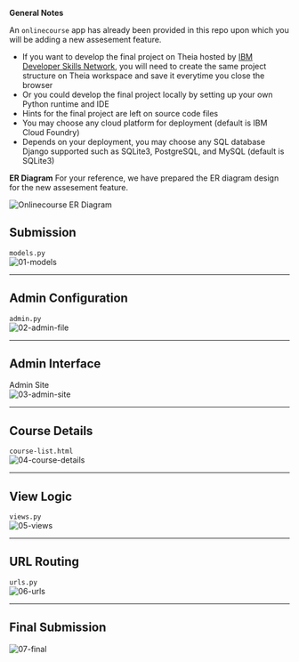 
**General Notes**

An `onlinecourse` app has already been provided in this repo upon which you will be adding a new assesement feature.

- If you want to develop the final project on Theia hosted by [IBM Developer Skills Network](https://labs.cognitiveclass.ai/), you will need to create the same project structure on Theia workspace and save it everytime you close the browser
- Or you could develop the final project locally by setting up your own Python runtime and IDE
- Hints for the final project are left on source code files
- You may choose any cloud platform for deployment (default is IBM Cloud Foundry)
- Depends on your deployment, you may choose any SQL database Django supported such as SQLite3, PostgreSQL, and MySQL (default is SQLite3)

**ER Diagram**
For your reference, we have prepared the ER diagram design for the new assesement feature.

![Onlinecourse ER Diagram](https://github.com/ibm-developer-skills-network/final-cloud-app-with-database/blob/master/static/media/course_images/onlinecourse_app_er.png)

## Submission 

`models.py`  
![01-models](https://github.com/user-attachments/assets/199209aa-8e57-4439-b499-b130aba46990)

---

## Admin Configuration

`admin.py`  
![02-admin-file](https://github.com/user-attachments/assets/adaf81f7-a0b8-4be3-830a-c4f075bf3d5e)

---

## Admin Interface

Admin Site  
![03-admin-site](https://github.com/user-attachments/assets/d0518470-25ef-4156-aac0-26d783cd5ac3)

---

## Course Details

`course-list.html`  
![04-course-details](https://github.com/user-attachments/assets/b7350067-f127-4780-a6c9-830f71d352a4)

---

## View Logic

`views.py`  
![05-views](https://github.com/user-attachments/assets/3375db8c-431d-490f-ac74-d472044ebdc0)

---

## URL Routing

`urls.py`  
![06-urls](https://github.com/user-attachments/assets/e957c369-8225-4faf-8333-14287935238d)

---

## Final Submission

![07-final](https://github.com/user-attachments/assets/09c38f69-370d-446e-8602-54a1fd051cf4)

